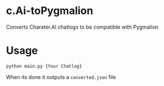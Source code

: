 # c.Ai-toPygmalion
Converts Charater.AI chatlogs to be compatible with Pygmalion

# Usage
`python main.py {Your Chatlog}`

When its done it outputs a `converted.json` file
